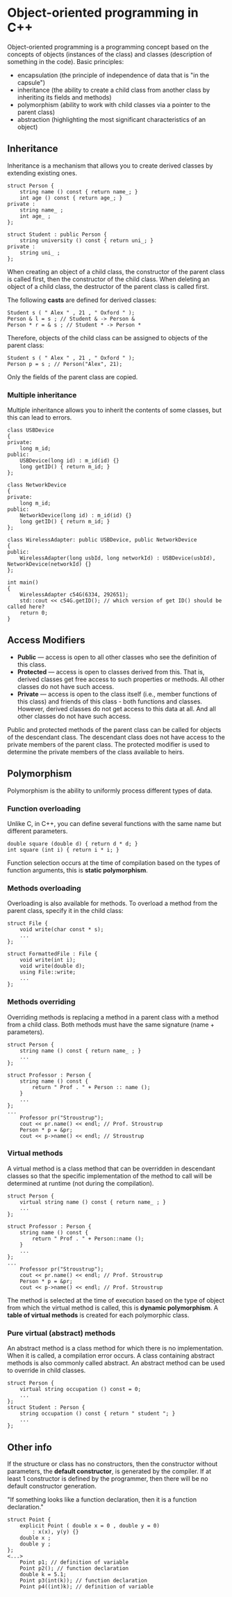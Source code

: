 # Object-oriented programming in C++

Object-oriented programming is a programming concept based on the concepts of objects (instances of the class) and classes (description of something in the code). Basic principles:
* encapsulation (the principle of independence of data that is "in the capsule")
* inheritance (the ability to create a child class from another class by inheriting its fields and methods)
* polymorphism (ability to work with child classes via a pointer to the parent class)
* abstraction (highlighting the most significant characteristics of an object)

## Inheritance

Inheritance is a mechanism that allows you to create derived classes by extending existing ones.
```
struct Person {
	string name () const { return name_; }
	int age () const { return age_; }
private :
	string name_ ;
	int age_ ;
};

struct Student : public Person {
	string university () const { return uni_; }
private :
	string uni_ ;
};
```

When creating an object of a child class, the constructor of the parent class is called first, then the constructor of the child class. When deleting an object of a child class, the destructor of the parent class is called first.

The following **casts** are defined for derived classes:
```
Student s ( " Alex " , 21 , " Oxford " );
Person & l = s ; // Student & -> Person &
Person * r = & s ; // Student * -> Person *
```
Therefore, objects of the child class can be assigned to objects of the parent class:
```
Student s ( " Alex " , 21 , " Oxford " );
Person p = s ; // Person("Alex", 21);
```
Only the fields of the parent class are copied.

### Multiple inheritance

Multiple inheritance allows you to inherit the contents of some classes, but this can lead to errors.
```
class USBDevice
{
private:
	long m_id;
public:
	USBDevice(long id) : m_id(id) {}
	long getID() { return m_id; }
};
 
class NetworkDevice
{
private:
	long m_id;
public:
	NetworkDevice(long id) : m_id(id) {}
	long getID() { return m_id; }
};
 
class WirelessAdapter: public USBDevice, public NetworkDevice
{
public:
	WirelessAdapter(long usbId, long networkId) : USBDevice(usbId), NetworkDevice(networkId) {}
};
 
int main()
{
	WirelessAdapter c54G(6334, 292651);
	std::cout << c54G.getID(); // which version of get ID() should be called here?
	return 0;
}
```

## Access Modifiers

- **Public** — access is open to all other classes who see the definition of this class.
- **Protected** — access is open to classes derived from this. That is, derived classes get free access to such properties or methods. All other classes do not have such access.
- **Private** — access is open to the class itself (i.e., member functions of this class) and friends of this class - both functions and classes. However, derived classes do not get access to this data at all. And all other classes do not have such access.

Public and protected methods of the parent class can be called for objects of the descendant class. The descendant class does not have access to the private members of the parent class. The protected modifier is used to determine the private members of the class available to heirs.

## Polymorphism

Polymorphism is the ability to uniformly process different types of data.

### Function overloading

Unlike C, in C++, you can define several functions with the same name but different parameters.
```
double square (double d) { return d * d; }
int square (int i) { return i * i; }
```
Function selection occurs at the time of compilation based on the types of function arguments, this is **static polymorphism**.

### Methods overloading

Overloading is also available for methods. To overload a method from the parent class, specify it in the child class:
```
struct File {
	void write(char const * s);
	...
};

struct FormattedFile : File {
	void write(int i);
	void write(double d);
	using File::write;
	...
};
```

### Methods overriding

Overriding methods is replacing a method in a parent class with a method from a child class. Both methods must have the same signature (name + parameters).
```
struct Person {
	string name () const { return name_ ; }
	...
};

struct Professor : Person {
	string name () const {
		return " Prof . " + Person :: name ();
	}
	...
};
...
	Professor pr("Stroustrup");
	cout << pr.name() << endl; // Prof. Stroustrup
	Person * p = &pr;
	cout << p->name() << endl; // Stroustrup
```

### Virtual methods

A virtual method is a class method that can be overridden in descendant classes so that the specific implementation of the method to call will be determined at runtime (not during the compilation).
```
struct Person {
	virtual string name () const { return name_ ; }
	...
};

struct Professor : Person {
	string name () const {
		return " Prof . " + Person::name ();
	}
	...
};
...
	Professor pr("Stroustrup");
	cout << pr.name() << endl; // Prof. Stroustrup
	Person * p = &pr;
	cout << p->name() << endl; // Prof. Stroustrup
```

The method is selected at the time of execution based on the type of object from which the virtual method is called, this is **dynamic polymorphism**. A **table of virtual methods** is created for each polymorphic class.

### Pure virtual (abstract) methods

An abstract method is a class method for which there is no implementation. When it is called, a compilation error occurs. A class containing abstract methods is also commonly called abstract. An abstract method can be used to override in child classes.
```
struct Person {
	virtual string occupation () const = 0;
	...
};
struct Student : Person {
	string occupation () const { return " student "; }
	...
};
```

## Other info

If the structure or class has no constructors, then the constructor without parameters, the **default constructor**, is generated by the compiler. If at least 1 constructor is defined by the programmer, then there will be no default constructor generation.

"If something looks like a function declaration, then it is a function declaration."
```
struct Point {
	explicit Point ( double x = 0 , double y = 0)
		: x(x), y(y) {}
	double x ;
	double y ;
};
<...>
	Point p1; // definition of variable
	Point p2(); // function declaration
	double k = 5.1;
	Point p3(int(k)); // function declaration
	Point p4((int)k); // definition of variable
```
